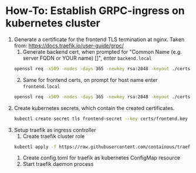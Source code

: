 # How-To: Establish GRPC-ingress on kubernetes cluster
1. Generate a certificate for the frontend TLS termination at nginx. Taken from: https://docs.traefik.io/user-guide/grpc/
    1. Generate backend cert, when prompted for "Common Name (e.g. server FQDN or YOUR name) []", enter `backend.local`
    ```bash
    openssl req -x509 -nodes -days 365 -newkey rsa:2048 -keyout ./certs/backend.key -out ./certs/backend.cert
    ```
    2. Same for frontend certs, on prompt for host name enter `frontend.local`
    ```bash
    openssl req -x509 -nodes -days 365 -newkey rsa:2048 -keyout ./certs/frontend.key -out ./certs/frontend.cert
    ```
1. Create kubernetes secrets, which contain the created certificates.
    ```bash
    kubectl create secret tls frontend-secret --key certs/frontend.key --cert certs/frontend.cert
    ```
1. Setup traefik as ingress controller
    1. Create traefik cluster role
    ```bash
    kubectl apply -f https://raw.githubusercontent.com/containous/traefik/master/examples/k8s/traefik-rbac.yaml
    ```
    1. Create config.toml for traefik as kubernetes ConfigMap resource
    1. Start traefik daemon process